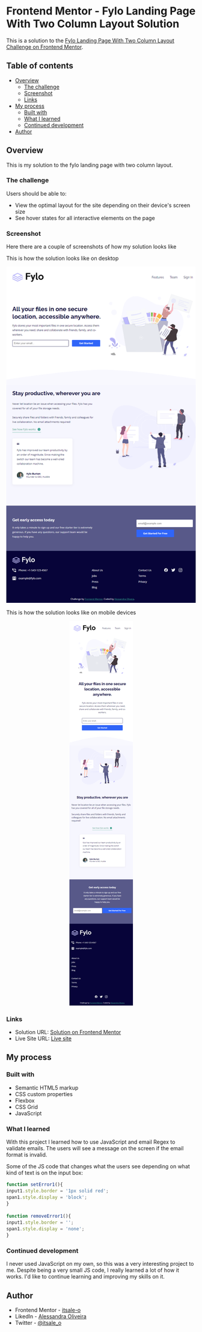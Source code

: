 # Frontend Mentor - Fylo Landing Page With Two Column Layout Solution

This is a solution to the [Fylo Landing Page With Two Column Layout Challenge on Frontend Mentor](https://www.frontendmentor.io/challenges/fylo-landing-page-with-two-column-layout-5ca5ef041e82137ec91a50f5).

## Table of contents

- [Overview](#overview)
  - [The challenge](#the-challenge)
  - [Screenshot](#screenshot)
  - [Links](#links)
- [My process](#my-process)
  - [Built with](#built-with)
  - [What I learned](#what-i-learned)
  - [Continued development](#continued-development)
- [Author](#author)

## Overview

This is my solution to the fylo landing page with two column layout.

### The challenge

Users should be able to:

- View the optimal layout for the site depending on their device's screen size
- See hover states for all interactive elements on the page

### Screenshot

Here there are a couple of screenshots of how my solution looks like


This is how the solution looks like on desktop

<div align="center">

![](/images/desktop-solution.png)

</div>

This is how the solution looks like on mobile devices

<div align="center">

![](/images/mobile-solution.png)

</div>

### Links

- Solution URL: [Solution on Frontend Mentor]([https://your-solution-url.com](https://www.frontendmentor.io/solutions/fylo-landing-page-with-two-column-layout-solution-iTaRM0BGhK))
- Live Site URL: [Live site]([https://your-live-site-url.com](https://itsale-o.github.io/fylo-landing-page-with-two-column/))

## My process

### Built with

- Semantic HTML5 markup
- CSS custom properties
- Flexbox
- CSS Grid
- JavaScript

### What I learned

With this project I learned how to use JavaScript and email Regex to validate emails. The users will see a message on the screen if the email format is invalid.

Some of the JS code that changes what the users see depending on what kind of text is on the input box:

```js
function setError1(){
input1.style.border = '1px solid red';
span1.style.display = 'block';     
}

function removeError1(){
input1.style.border = '';
span1.style.display = 'none';
}
```

### Continued development

I never used JavaScript on my own, so this was a very interesting project to me. Despite being a very small JS code, I really learned a lot of how it works. I'd like to continue learning and improving my skills on it.

## Author

- Frontend Mentor - [itsale-o](https://www.frontendmentor.io/profile/itsale-o)
- LikedIn - [Alessandra Oliveira](https://www.linkedin.com/in/alessandra-santos-oliveira/)
- Twitter - [@itsale_o](https://twitter.com/itsale_o)
